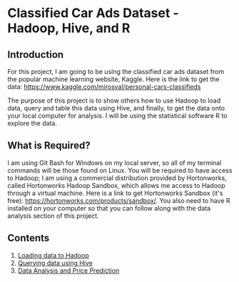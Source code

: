 # Classified Car Ads Dataset - Hadoop, Hive, and R

## Introduction
For this project, I am going to be using the classified car ads dataset from the popular machine learning website, Kaggle. Here is the link to get the data: https://www.kaggle.com/mirosval/personal-cars-classifieds

The purpose of this project is to show others how to use Hadoop to load data, query and table this data using Hive, and finally, to get the data onto your local computer for analysis. I will be using the statistical software R to explore the data.

## What is Required?
I am using Git Bash for Windows on my local server, so all of my terminal commands will be those found on Linux. You will be required to have access to Hadoop; I am using a commercial distribution provided by Hortonworks, called Hortonworks Hadoop Sandbox, which allows me access to Hadoop through a virtual machine. Here is a link to get Hortonworks Sandbox (it's free): https://hortonworks.com/products/sandbox/. You also need to have R installed on your computer so that you can follow along with the data analysis section of this project.

## Contents
1. [Loading data to Hadoop](https://github.com/mbdata/classified_car_ads/blob/master/notebooks/load_data.md)
2. [Querying data using Hive](https://github.com/mbdata/classified_car_ads/blob/master/notebooks/query_data.md)
3. [Data Analysis and Price Prediction](https://github.com/mbdata/classified_car_ads/blob/master/notebooks/data_analysis_cars.md)
